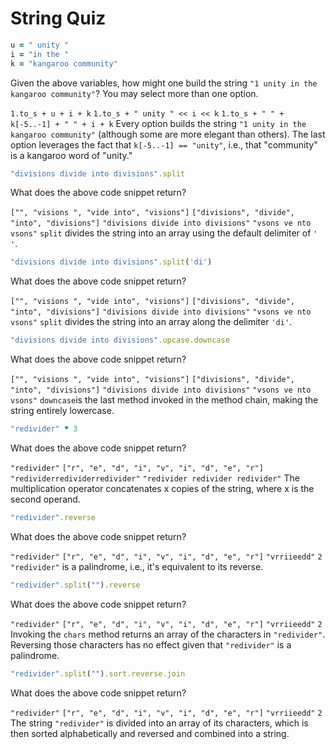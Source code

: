 # String Quiz

```ruby
u = " unity "
i = "in the "
k = "kangaroo community"
```

<quiz>
  <question multiple>
      <p>Given the above variables, how might one build the string <code>"1 unity in the kangaroo community"</code>? You may select more than one option.</p>
      <answer correct><code>1.to_s + u + i + k</code></answer>
      <answer correct><code>1.to_s + " unity " << i << k</code></answer>
      <answer correct><code>1.to_s + " " + k[-5..-1] + " " + i + k</code></answer>
      <explanation>Every option builds the string <code>"1 unity in the kangaroo community"</code> (although some are more elegant than others). The last option leverages the fact that <code>k[-5..-1] == "unity"</code>, i.e., that "community" is a kangaroo word of "unity."</explanation>
  </question>
</quiz>


```ruby
"divisions divide into divisions".split
```

<quiz>
  <question>
      <p>What does the above code snippet return?</p>
      <answer><code>["", "visions ", "vide into", "visions"]</code></answer>
      <answer correct><code>["divisions", "divide", "into", "divisions"]</code></answer>
      <answer><code>"divisions divide into divisions"</code></answer>
      <answer><code>"vsons ve nto vsons"</code></answer>
      <explanation><code>split</code> divides the string into an array using the default delimiter of <code>' '</code>.</explanation>
  </question>
</quiz>


```ruby
"divisions divide into divisions".split('di')
```

<quiz>
  <question>
      <p>What does the above code snippet return?</p>
      <answer correct><code>["", "visions ", "vide into", "visions"]</code></answer>
      <answer><code>["divisions", "divide", "into", "divisions"]</code></answer>
      <answer><code>"divisions divide into divisions"</code></answer>
      <answer><code>"vsons ve nto vsons"</code></answer>
      <explanation><code>split</code> divides the string into an array along the delimiter <code>'di'</code>.</explanation>
  </question>
</quiz>


```ruby
"divisions divide into divisions".upcase.downcase
```

<quiz>
  <question>
      <p>What does the above code snippet return?</p>
      <answer><code>["", "visions ", "vide into", "visions"]</code></answer>
      <answer><code>["divisions", "divide", "into", "divisions"]</code></answer>
      <answer correct><code>"divisions divide into divisions"</code></answer>
      <answer><code>"vsons ve nto vsons"</code></answer>
      <explanation><code>downcase</code>is the last method invoked in the method chain, making the string
      entirely lowercase.</explanation>
  </question>
</quiz>

```ruby
"redivider" * 3
```

<quiz>
  <question>
      <p>What does the above code snippet return?</p>
      <answer><code>"redivider"</code></answer>
      <answer><code>["r", "e", "d", "i", "v", "i", "d", "e", "r"]</code></answer>
      <answer correct><code>"redividerredividerredivider"</code></answer>
      <answer><code>"redivider redivider redivider"</code></answer>
      <explanation>The multiplication operator concatenates x copies of the string, where x is the second operand.</explanation>
  </question>
</quiz>


```ruby
"redivider".reverse
```

<quiz>
  <question>
      <p>What does the above code snippet return?</p>
      <answer correct><code>"redivider"</code></answer>
      <answer><code>["r", "e", "d", "i", "v", "i", "d", "e", "r"]</code></answer>
      <answer><code>"vrriieedd"</code></answer>
      <answer><code>2</code></answer>
      <explanation><code>"redivider"</code> is a palindrome, i.e., it's equivalent to its reverse.</explanation>
  </question>
</quiz>


```ruby
"redivider".split("").reverse
```

<quiz>
  <question>
      <p>What does the above code snippet return?</p>
      <answer><code>"redivider"</code></answer>
      <answer correct><code>["r", "e", "d", "i", "v", "i", "d", "e", "r"]</code></answer>
      <answer><code>"vrriieedd"</code></answer>
      <answer><code>2</code></answer>
      <explanation>Invoking the <code>chars</code> method returns an array of the characters in <code>"redivider"</code>. Reversing those characters has no effect given that <code>"redivider"</code> is a palindrome.</explanation>
  </question>
</quiz>


```ruby
"redivider".split("").sort.reverse.join
```

<quiz>
  <question>
      <p>What does the above code snippet return?</p>
      <answer><code>"redivider"</code></answer>
      <answer><code>["r", "e", "d", "i", "v", "i", "d", "e", "r"]</code></answer>
      <answer correct><code>"vrriieedd"</code></answer>
      <answer><code>2</code></answer>
      <explanation>The string <code>"redivider"</code> is divided into an array of its characters, which is then
      sorted alphabetically and reversed and combined into a string.</explanation>
  </question>
</quiz>
